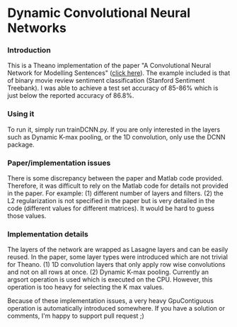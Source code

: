 # Dynamic Convolutional Neural Networks

### Introduction
This is a Theano implementation of the paper "A Convolutional Neural Network for Modelling Sentences" (<a href="http://nal.co/papers/Kalchbrenner_DCNN_ACL14">click here</a>).
The example included is that of binary movie review sentiment classification (Stanford Sentiment Treebank).
I was able to achieve a test set accuracy of 85-86% which is just below the reported accuracy of 86.8%.

### Using it
To run it, simply run trainDCNN.py.
If you are only interested in the layers such as Dynamic K-max pooling, or the 1D convolution, only use the DCNN package.


### Paper/implementation issues
There is some discrepancy between the paper and Matlab code provided. Therefore, it was difficult to rely on the Matlab code for details not provided in the paper. For example:
(1) different number of layers and filters.
(2) the L2 regularization is not specified in the paper but is very detailed in the code (different values for different matrices). It would be hard to guess those values.

### Implementation details
The layers of the network are wrapped as Lasagne layers and can be easily reused.
In the paper, some layer types were introduced which are not trivial for Theano.
(1) 1D convolution layers that only apply row wise convolutions and not on all rows at once. 
(2) Dynamic K-max pooling. Currently an argsort operation is used which is executed on the CPU. 
However, this operation is too heavy for selecting the K max values.

Because of these implementation issues, a very heavy GpuContiguous operation is automatically introduced somewhere.
If you have a solution or comments, I'm happy to support pull request ;)
